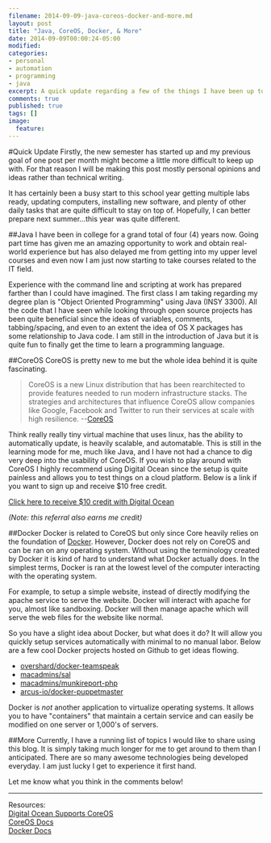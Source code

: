 ```yaml
---
filename: 2014-09-09-java-coreos-docker-and-more.md
layout: post
title: "Java, CoreOS, Docker, & More"
date: 2014-09-09T00:00:24-05:00
modified:
categories: 
- personal 
- automation 
- programming 
- java
excerpt: A quick update regarding a few of the things I have been up to the last few weeks.
comments: true
published: true
tags: []
image:
  feature:
---
```


#Quick Update
Firstly, the new semester has started up and my previous goal of one post per month might become a little more difficult to keep up with. For that reason I will be making this post mostly personal opinions and ideas rather than technical writing.

It has certainly been a busy start to this school year getting multiple labs ready, updating computers, installing new software, and plenty of other daily tasks that are quite difficult to stay on top of. Hopefully, I can better prepare next summer...this year was quite different. 

##Java
I have been in college for a grand total of four (4) years now. Going part time has given me an amazing opportunity to work and obtain real-world experience but has also delayed me from getting into my upper level courses and even now I am just now starting to take courses related to the IT field. 

Experience with the command line and scripting at work has prepared farther than I could have imagined. The first class I am taking regarding my degree plan is "Object Oriented Programming" using Java (INSY 3300). All the code that I have seen while looking through open source projects has been quite beneficial since the ideas of variables, comments, tabbing/spacing, and even to an extent the idea of OS X packages has some relationship to Java code. I am still in the introduction of Java but it is quite fun to finally get the time to learn a programming language. 

##CoreOS
CoreOS is pretty new to me but the whole idea behind it is quite fascinating.

> CoreOS is a new Linux distribution that has been rearchitected to provide features needed to run modern infrastructure stacks. The strategies and architectures that influence CoreOS allow companies like Google, Facebook and Twitter to run their services at scale with high resilience. --[CoreOS](https://coreos.com/)

Think really really tiny virtual machine that uses linux, has the ability to automatically update, is heavily scalable, and automatable. This is still in the learning mode for me, much like Java, and I have not had a chance to dig very deep into the usability of CoreOS. If you wish to play around with CoreOS I highly recommend using Digital Ocean since the setup is quite painless and allows you to test things on a cloud platform. Below is a link if you want to sign up and receive $10 free credit.  

[Click here to receive $10 credit with Digital Ocean](https://www.digitalocean.com/?refcode=b50b2cfc8144) 

_(Note: this referral also earns me credit)_

##Docker
Docker is related to CoreOS but only since Core heavily relies on the foundation of [Docker](https://www.docker.com/). However, Docker does not rely on CoreOS and can be ran on any operating system. Without using the terminology created by Docker it is kind of hard to understand what Docker actually does. In the simplest terms, Docker is ran at the lowest level of the computer interacting with the operating system. 

For example, to setup a simple website, instead of directly modifying the apache service to serve the website. Docker will interact with apache for you, almost like sandboxing. Docker will then manage apache which will serve the web files for the website like normal. 

So you have a slight idea about Docker, but what does it do? It will allow you quickly setup services automatically with minimal to no manual labor. Below are a few cool Docker projects hosted on Github to get ideas flowing. 

* [overshard/docker-teamspeak](https://github.com/overshard/docker-teamspeak)
* [macadmins/sal](https://github.com/macadmins/sal)
* [macadmins/munkireport-php](https://github.com/macadmins/munkireport-php)
* [arcus-io/docker-puppetmaster](https://github.com/arcus-io/docker-puppetmaster)

Docker is _not_ another application to virtualize operating systems. It allows you to have "containers" that maintain a certain service and can easily be modified on one server or 1,000's of servers.

##More
Currently, I have a running list of topics I would like to share using this blog. It is simply taking much longer for me to get around to them than I anticipated. There are so many awesome technologies being developed everyday. I am just lucky I get to experience it first hand.

Let me know what you think in the comments below!

---

Resources:  
[Digital Ocean Supports CoreOS](https://coreos.com/blog/digital-ocean-supports-coreos/)  
[CoreOS Docs](https://coreos.com/docs/)  
[Docker Docs](http://docs.docker.com/)
